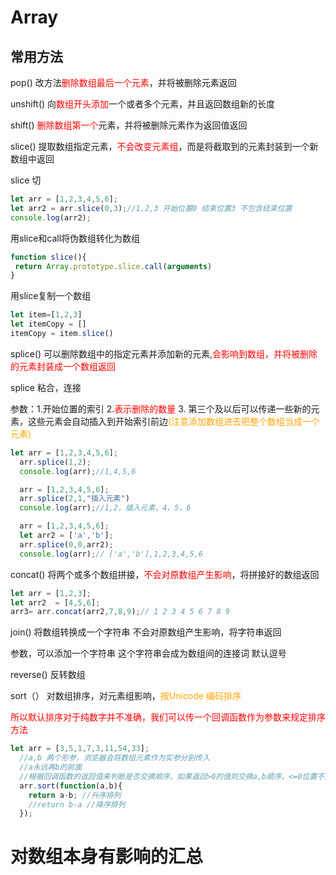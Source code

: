 # Array

## 常用方法

 

pop() 改方法<font color='red'>删除数组最后一个元素</font>，并将被删除元素返回

 unshift() 向<font color='red'>数组开头添加</font>一个或者多个元素，并且返回数组新的长度

shift() <font color='red'>删除数组第一个</font>元素，并将被删除元素作为返回值返回

slice() 提取数组指定元素，<font color='red'>不会改变元素组</font>，而是将截取到的元素封装到一个新数组中返回

slice 切

```javascript
let arr = [1,2,3,4,5,6];
let arr2 = arr.slice(0,3);//1,2,3 开始位置0 结束位置3 不包含结束位置
console.log(arr2);
```

用slice和call将伪数组转化为数组

```js
function slice(){
 return Array.prototype.slice.call(arguments)
}
```

用slice复制一个数组

```js
let item=[1,2,3]
let itemCopy = []
itemCopy = item.slice()
```



splice() 可以删除数组中的指定元素并添加新的元素,<font color='red'>会影响到数组，并将被删除的元素封装成一个数组返回</font>

splice 粘合，连接

参数：1.开始位置的索引 2.<font color='red'>表示删除的数量</font> 3. 第三个及以后可以传递一些新的元素，这些元素会自动插入到开始索引前边<font color='orange'>(注意添加数组进去把整个数组当成一个元素)</font>

```js
let arr = [1,2,3,4,5,6];
  arr.splice(1,2);
  console.log(arr);//1,4,5,6

  arr = [1,2,3,4,5,6];
  arr.splice(2,1,"插入元素")
  console.log(arr);//1,2，插入元素，4，5，6

  arr = [1,2,3,4,5,6];
  let arr2 = ['a','b'];
  arr.splice(0,0,arr2);
  console.log(arr);// ['a','b'],1,2,3,4,5,6
```

concat() 将两个或多个数组拼接，<font color='red'>不会对原数组产生影响</font>，将拼接好的数组返回

```js
let arr = [1,2,3];
let arr2  = [4,5,6];
arr3= arr.concat(arr2,7,8,9);// 1 2 3 4 5 6 7 8 9 
```

join() 将数组转换成一个字符串 不会对原数组产生影响，将字符串返回

参数，可以添加一个字符串 这个字符串会成为数组间的连接词 默认逗号

 reverse() 反转数组

 sort（） 对数组排序，对元素组影响，<font color='orange'>按Unicode 编码排序</font>

<font color='red'>所以默认排序对于纯数字并不准确，我们可以传一个回调函数作为参数来规定排序方法</font>

```js
let arr = [3,5,1,7,3,11,54,33];
  //a,b 两个形参，浏览器会将数组元素作为实参分别传入
  //a永远再b的前面
  //根据回调函数的返回值来判断是否交换顺序，如果返回>0的值则交换a,b顺序，<=0位置不变
  arr.sort(function(a,b){
    return a-b; //升序排列
    //return b-a //降序排列
  }); 
```



# 对数组本身有影响的汇总

